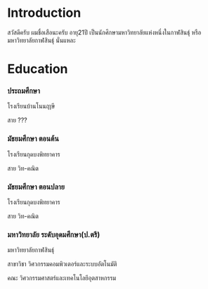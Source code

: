 # Introduction

สวัสดีครับ ผมชื่อเสือนะครับ อายุ21ปี เป็นนักศึกษามหาวิทยาลัยแห่งหนึ่งในกาฬสินธุ์ หรือ มหาวิทยาลัยกาฬสินธุ์ นั่นแหละ

# Education

### ประถมศึกษา
โรงเรียนบ้านโนนฤาษี

สาย ???
### มัธยมศึกษา ตอนต้น
โรงเรียนกุดบงพิทยาคาร

สาย วิท-คณิต
### มัธยมศึกษา ตอนปลาย
โรงเรียนกุดบงพิทยาคาร

สาย วิท-คณิต
### มหาวิทยาลัย ระดับอุดมศึกษา(ป.ตรี)
มหาวิทยาลัยกาฬสินธุ์

สาขาวิชา วิศวกรรมคอมพิวเตอร์และระบบอัตโนมัติ

คณะ วิศวกรรมศาสตร์และเทคโนโลยีอุตสาหกรรม
